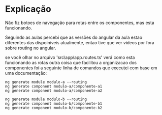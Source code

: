 # Explicação

Não fiz botoes de navegação para rotas entre os componentes, mas esta funcionando.

Seguindo as aulas percebi que as versões do angular da aula estao diferentes das dispoiniveis atualmente, entao tive que ver videos por fora sobre routing no angular.

se você olhar no arquivo 'src\app\app.routes.ts' verá como esta funcionando as rotas
outra coisa que facilitou a organizacao dos componentes foi a seguinte linha de comandos que executei com base em uma documentação:

```console
ng generate module modulo-a --routing
ng generate component modulo-a/componente-a1
ng generate component modulo-a/componente-a2

ng generate module modulo-b --routing
ng generate component modulo-b/componente-b1
ng generate component modulo-b/componente-b2

```